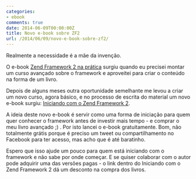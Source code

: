 ```yaml
---
categories:
- ebook
comments: true
date: 2014-06-09T00:00:00Z
title: Novo e-book sobre ZF2
url: /2014/06/09/novo-e-book-sobre-zf2/
---
```


Realmente a necessidade é a mãe da invenção.

O e-book [Zend Framework 2 na prática](https://leanpub.com/zend-framework2-na-pratica) surgiu quando eu precisei montar um curso avançado sobre o framework e aproveitei para criar o conteúdo na forma de um livro.  

Depois de alguns meses outra oportunidade semelhante me levou a criar um novo curso, agora básico, e no processo de escrita do material um novo e-book surgiu: [Iniciando com o Zend Framework 2](http://bit.ly/iniciando-zf2).

A ideia deste novo e-book é servir como uma forma de iniciação para quem quer conhecer o framework antes de investir mais tempo - e comprar o meu livro avançado ;) . Por isto lancei o e-book gratuitamente. Bom, não totalmente grátis porque é preciso um tweet ou compartilhamento no Facebook para ter acesso, mas acho que é até baratinho.

Espero que isso ajude um pouco para quem está iniciando com o framework e não sabe por onde começar. E se quiser colaborar com o autor pode adquirir uma das versões pagas - o link dentro do Iniciando com o Zend Framework 2 dá um desconto na compra dos livros. 